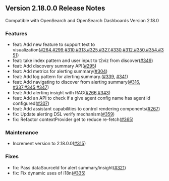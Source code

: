 ## Version 2.18.0.0 Release Notes

Compatible with OpenSearch and OpenSearch Dashboards Version 2.18.0

### Features

- feat: Add new feature to support text to visualization([#264](https://github.com/opensearch-project/dashboards-assistant/pull/264),[#299](https://github.com/opensearch-project/dashboards-assistant/pull/299),[#310](https://github.com/opensearch-project/dashboards-assistant/pull/310),[#313](https://github.com/opensearch-project/dashboards-assistant/pull/313),[#325](https://github.com/opensearch-project/dashboards-assistant/pull/325),[#327](https://github.com/opensearch-project/dashboards-assistant/pull/327),[#330](https://github.com/opensearch-project/dashboards-assistant/pull/330),[#312](https://github.com/opensearch-project/dashboards-assistant/pull/312),[#350](https://github.com/opensearch-project/dashboards-assistant/pull/350),[#354](https://github.com/opensearch-project/dashboards-assistant/pull/354),[#351](https://github.com/opensearch-project/dashboards-assistant/pull/351))
- feat: take index pattern and user input to t2viz from discover([#349](https://github.com/opensearch-project/dashboards-assistant/pull/349))
- feat: Add discovery summary API([#295](https://github.com/opensearch-project/dashboards-assistant/pull/295))
- feat: Add metrics for alerting summary([#304](https://github.com/opensearch-project/dashboards-assistant/pull/304))
- feat: Add log pattern for alerting summary.([#339](https://github.com/opensearch-project/dashboards-assistant/pull/339), [#341](https://github.com/opensearch-project/dashboards-assistant/pull/341))
- feat: Add navigating to discover from alerting summary([#316](https://github.com/opensearch-project/dashboards-assistant/pull/316), [#337](https://github.com/opensearch-project/dashboards-assistant/pull/337),[#345](https://github.com/opensearch-project/dashboards-assistant/pull/345),[#347](https://github.com/opensearch-project/dashboards-assistant/pull/347))
- feat: Add alerting insight with RAG([#266](https://github.com/opensearch-project/dashboards-assistant/pull/266),[#343](https://github.com/opensearch-project/dashboards-assistant/pull/343))
- feat: Add an API to check if a give agent config name has agent id configured([#307](https://github.com/opensearch-project/dashboards-assistant/pull/307))
- feat: Add assistant capabilities to control rendering components([#267](https://github.com/opensearch-project/dashboards-assistant/pull/267))
- fix: Update alerting DSL verify mechanism([#359](https://github.com/opensearch-project/dashboards-assistant/pull/359))
- fix: Refactor contextProvider get to reduce re-fetch([#365](https://github.com/opensearch-project/dashboards-assistant/pull/365))


### Maintenance

- Increment version to 2.18.0.0([#315](https://github.com/opensearch-project/dashboards-assistant/pull/315))


### Fixes

- fix: Pass dataSourceId for alert summary/insight([#321](https://github.com/opensearch-project/dashboards-assistant/pull/321))
- fix: Fix dynamic uses of i18n([#335](https://github.com/opensearch-project/dashboards-assistant/pull/335))